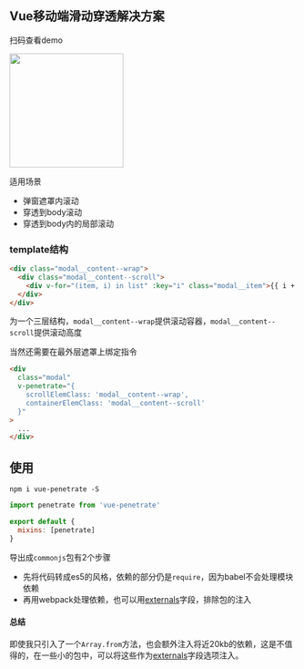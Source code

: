 ## Vue移动端滑动穿透解决方案

扫码查看demo

<img src="./qrcode-demo.png" width=200px>

适用场景

- 弹窗遮罩内滚动
- 穿透到body滚动
- 穿透到body内的局部滚动

### template结构

```html
<div class="modal__content--wrap">
  <div class="modal__content--scroll">
    <div v-for="(item, i) in list" :key="i" class="modal__item">{{ i + 1 }} - {{ item }}</div>
  </div>
</div>
```

为一个三层结构，`modal__content--wrap`提供滚动容器，`modal__content--scroll`提供滚动高度

当然还需要在最外层遮罩上绑定指令

```html
<div
  class="modal"
  v-penetrate="{
    scrollElemClass: 'modal__content--wrap',
    containerElemClass: 'modal__content--scroll'
  }"
>
  ...
</div>
```

## 使用

```
npm i vue-penetrate -S
```

```js
import penetrate from 'vue-penetrate'

export default {
  mixins: [penetrate]
}
```

导出成`commonjs`包有2个步骤

- 先将代码转成es5的风格，依赖的部分仍是`require`，因为babel不会处理模块依赖
- 再用webpack处理依赖，也可以用[externals](https://webpack.docschina.org/configuration/externals/)字段，排除包的注入

#### 总结

即使我只引入了一个`Array.from`方法，也会额外注入将近20kb的依赖，这是不值得的，在一些小的包中，可以将这些作为[externals](https://webpack.docschina.org/configuration/externals/)字段选项注入。

